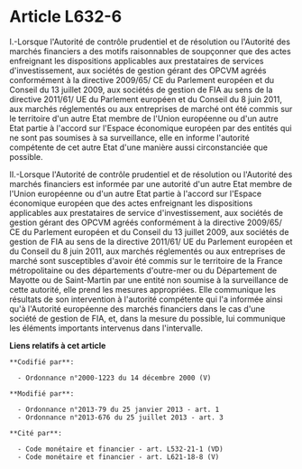 # Article L632-6

I.-Lorsque l'Autorité de contrôle prudentiel et de résolution ou l'Autorité des marchés financiers a des motifs raisonnables
de soupçonner que des actes enfreignant les dispositions applicables aux prestataires de services d'investissement, aux
sociétés de gestion gérant des OPCVM agréés conformément à la directive 2009/65/ CE du Parlement européen et du Conseil du 13
juillet 2009, aux sociétés de gestion de FIA au sens de la directive 2011/61/ UE du Parlement européen et du Conseil du 8
juin 2011, aux marchés réglementés ou aux entreprises de marché ont été commis sur le territoire d'un autre Etat membre de
l'Union européenne ou d'un autre Etat partie à l'accord sur l'Espace économique européen par des entités qui ne sont pas
soumises à sa surveillance, elle en informe l'autorité compétente de cet autre Etat d'une manière aussi circonstanciée que
possible. 

II.-Lorsque l'Autorité de contrôle prudentiel et de résolution ou l'Autorité des marchés financiers est informée par une
autorité d'un autre Etat membre de l'Union européenne ou d'un autre Etat partie à l'accord sur l'Espace économique européen
que des actes enfreignant les dispositions applicables aux prestataires de service d'investissement, aux sociétés de gestion
gérant des OPCVM agréés conformément à la directive 2009/65/ CE du Parlement européen et du Conseil du 13 juillet 2009, aux
sociétés de gestion de FIA au sens de la directive 2011/61/ UE du Parlement européen et du Conseil du 8 juin 2011, aux
marchés réglementés ou aux entreprises de marché sont susceptibles d'avoir été commis sur le territoire de la France
métropolitaine ou des départements d'outre-mer ou du Département de Mayotte ou de Saint-Martin par une entité non soumise à
la surveillance de cette autorité, elle prend les mesures appropriées. Elle communique les résultats de son intervention à
l'autorité compétente qui l'a informée ainsi qu'à l'Autorité européenne des marchés financiers dans le cas d'une société de
gestion de FIA, et, dans la mesure du possible, lui communique les éléments importants intervenus dans l'intervalle.

**Liens relatifs à cet article**

	**Codifié par**:

	  - Ordonnance n°2000-1223 du 14 décembre 2000 (V)

	**Modifié par**:

	  - Ordonnance n°2013-79 du 25 janvier 2013 - art. 1
	  - Ordonnance n°2013-676 du 25 juillet 2013 - art. 3

	**Cité par**:

	  - Code monétaire et financier - art. L532-21-1 (VD)
	  - Code monétaire et financier - art. L621-18-8 (V)
